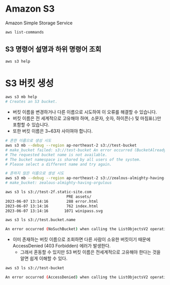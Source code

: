 # Amazon S3

Amazon Simple Storage Service

```sh
aws list-commands
```

## S3 명령어 설명과 하위 명령어 조회

```sh
aws s3 help
```

# S3 버킷 생성

```sh
aws s3 mb help
# Creates an S3 bucket.
```

- 버킷 이름을 변경하거나 다른 이름으로 시도하여 이 오류를 해결할 수 있습니다.
- 버킷 이름은 전 세계적으로 고유해야 하며, 소문자, 숫자, 하이픈(-) 및 마침표(.)만 포함할 수 있습니다.
- 또한 버킷 이름은 3~63자 사이여야 합니다.

```sh
# 흔한 이름으로 생성 시도
aws s3 mb --debug --region ap-northeast-2 s3://test-bucket
# make_bucket failed: s3://test-bucket An error occurred (BucketAlreadyExists) when calling the CreateBucket operation:
# The requested bucket name is not available.
# The bucket namespace is shared by all users of the system.
# Please select a different name and try again.
```

```sh
# 흔하지 않은 이름으로 생성 시도
aws s3 mb --debug --region ap-northeast-2 s3://zealous-almighty-having-orgulous
# make_bucket: zealous-almighty-having-orgulous
```

```sh
aws s3 ls s3://test-2f.static-site.com
                           PRE assets/
2023-06-07 13:14:16        288 error.html
2023-06-07 13:14:16        762 index.html
2023-06-07 13:14:16       1071 winipass.svg
```

```sh
aws s3 ls s3://test.bucket.name

An error occurred (NoSuchBucket) when calling the ListObjectsV2 operation: The specified bucket does not exist
```

- 이미 존재하는 버킷 이름으로 조회하면 다른 사람이 소유한 버킷이기 때문에 AccessDenied (403 Forbidden) 에러가 발생한다.
  - 그래서 혼동할 수 있지만 S3 버킷 이름은 전세계적으로 고유해야 한다는 것을 알면 쉽게 이해할 수 있다.

```sh
aws s3 ls s3://test-bucket

An error occurred (AccessDenied) when calling the ListObjectsV2 operation: Access Denied
```
